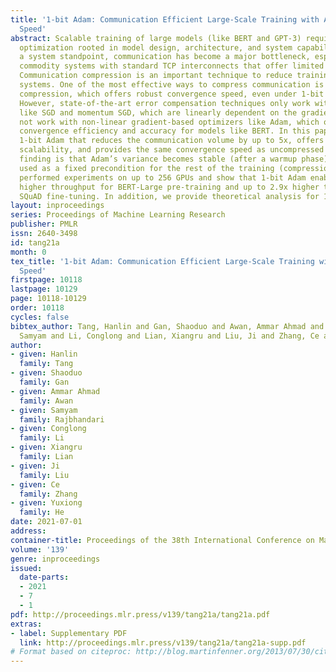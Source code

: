 ```yaml
---
title: '1-bit Adam: Communication Efficient Large-Scale Training with Adam’s Convergence
  Speed'
abstract: Scalable training of large models (like BERT and GPT-3) requires careful
  optimization rooted in model design, architecture, and system capabilities. From
  a system standpoint, communication has become a major bottleneck, especially on
  commodity systems with standard TCP interconnects that offer limited network bandwidth.
  Communication compression is an important technique to reduce training time on such
  systems. One of the most effective ways to compress communication is via error compensation
  compression, which offers robust convergence speed, even under 1-bit compression.
  However, state-of-the-art error compensation techniques only work with basic optimizers
  like SGD and momentum SGD, which are linearly dependent on the gradients. They do
  not work with non-linear gradient-based optimizers like Adam, which offer state-of-the-art
  convergence efficiency and accuracy for models like BERT. In this paper, we propose
  1-bit Adam that reduces the communication volume by up to 5x, offers much better
  scalability, and provides the same convergence speed as uncompressed Adam. Our key
  finding is that Adam’s variance becomes stable (after a warmup phase) and can be
  used as a fixed precondition for the rest of the training (compression phase). We
  performed experiments on up to 256 GPUs and show that 1-bit Adam enables up to 3.3x
  higher throughput for BERT-Large pre-training and up to 2.9x higher throughput for
  SQuAD fine-tuning. In addition, we provide theoretical analysis for 1-bit Adam.
layout: inproceedings
series: Proceedings of Machine Learning Research
publisher: PMLR
issn: 2640-3498
id: tang21a
month: 0
tex_title: '1-bit Adam: Communication Efficient Large-Scale Training with Adam’s Convergence
  Speed'
firstpage: 10118
lastpage: 10129
page: 10118-10129
order: 10118
cycles: false
bibtex_author: Tang, Hanlin and Gan, Shaoduo and Awan, Ammar Ahmad and Rajbhandari,
  Samyam and Li, Conglong and Lian, Xiangru and Liu, Ji and Zhang, Ce and He, Yuxiong
author:
- given: Hanlin
  family: Tang
- given: Shaoduo
  family: Gan
- given: Ammar Ahmad
  family: Awan
- given: Samyam
  family: Rajbhandari
- given: Conglong
  family: Li
- given: Xiangru
  family: Lian
- given: Ji
  family: Liu
- given: Ce
  family: Zhang
- given: Yuxiong
  family: He
date: 2021-07-01
address:
container-title: Proceedings of the 38th International Conference on Machine Learning
volume: '139'
genre: inproceedings
issued:
  date-parts:
  - 2021
  - 7
  - 1
pdf: http://proceedings.mlr.press/v139/tang21a/tang21a.pdf
extras:
- label: Supplementary PDF
  link: http://proceedings.mlr.press/v139/tang21a/tang21a-supp.pdf
# Format based on citeproc: http://blog.martinfenner.org/2013/07/30/citeproc-yaml-for-bibliographies/
---
```

